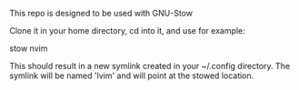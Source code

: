 This repo is designed to be used with GNU-Stow

Clone it in your home directory, cd into it, and use for example:

stow nvim

This should result in a new symlink created in your ~/.config directory.
The symlink will be named 'lvim' and will point at the stowed location.


